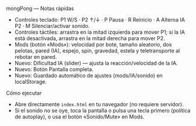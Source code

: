 mongPong — Notas rápidas

- Controles teclado: P1 W/S · P2 ↑/↓ · P Pausa · R Reinicio · A Alterna IA P2 · M Silenciar/activar sonido.
- Controles táctiles: arrastra en la mitad izquierda para mover P1; si la IA está desactivada, arrastra en la mitad derecha para mover P2.
- Mods (botón «Mods»): velocidad por bote, tamaño aleatorio, dos pelotas, pared (IA), espejo, spin, gravedad, estela y teletransporte al rebotar en pared.
- Nuevo: Dificultad IA (slider) — ajusta la reacción/velocidad de la IA.
- Nuevo: Botón Pantalla completa.
- Nuevo: Guardado automático de ajustes (mods/IA/sonido) en localStorage.

Cómo ejecutar

- Abre directamente `index.html` en tu navegador (no requiere servidor).
- Si el sonido no se oye, toca la pantalla o pulsa una tecla primero (política de autoplay), o usa el botón «Sonido/Mute» en Mods.

